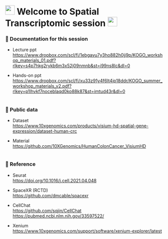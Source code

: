 <h1>
  <img src="https://media.giphy.com/media/hvRJCLFzcasrR4ia7z/giphy.gif" width="30px"/>
   Welcome to Spatial Transcriptomic session 
  <img src="https://media.giphy.com/media/hvRJCLFzcasrR4ia7z/giphy.gif" width="30px"/>
</h1>


### :orange_book: Documentation for this session
* Lecture ppt    
https://www.dropbox.com/scl/fi/1ebgavu7y3ho882h0jj9p/KOGO_workshop_materials_01.pdf?rlkey=s4p7hkg2rykb6m3x52j09nmnb&st=i99ns8lc&dl=0

* Hands-on ppt     
  https://www.dropbox.com/scl/fi/xu33z91y4f6lt4ip18ddr/KOGO_summer_workshop_materials_v2.pdf?rlkey=p1lhvkf7noceblaqd0ko88k87&st=imtud43r&dl=0
  

<h1>

</h1>

### :green_book: Public data
 * Dataset     
https://www.10xgenomics.com/products/visium-hd-spatial-gene-expression/dataset-human-crc

 * Material      
https://github.com/10XGenomics/HumanColonCancer_VisiumHD


<h1>

</h1>

  
### :blue_book: Reference
 * Seurat      
   https://doi.org/10.1016/j.cell.2021.04.048    
   
 * SpaceXR (RCTD)      
   https://github.com/dmcable/spacexr        

 * CellChat      
   https://github.com/sqjin/CellChat   
   https://pubmed.ncbi.nlm.nih.gov/33597522/

 * Xenium       
  https://www.10xgenomics.com/support/software/xenium-explorer/latest     
